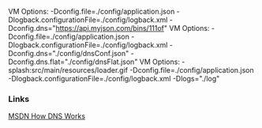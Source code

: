 VM Options: -Dconfig.file=./config/application.json -Dlogback.configurationFile=./config/logback.xml -Dconfig.dns="https://api.myjson.com/bins/111of"
VM Options: -Dconfig.file=./config/application.json -Dlogback.configurationFile=./config/logback.xml -Dconfig.dns="./config/dnsConf.json" -Dconfig.dns.flat="./config/dnsFlat.json"
VM Options: -splash:src/main/resources/loader.gif -Dconfig.file=./config/application.json -Dlogback.configurationFile=./config/logback.xml -Dlogs="./log"

### Links
[MSDN How DNS Works](https://technet.microsoft.com/en-in/library/cc772774)
